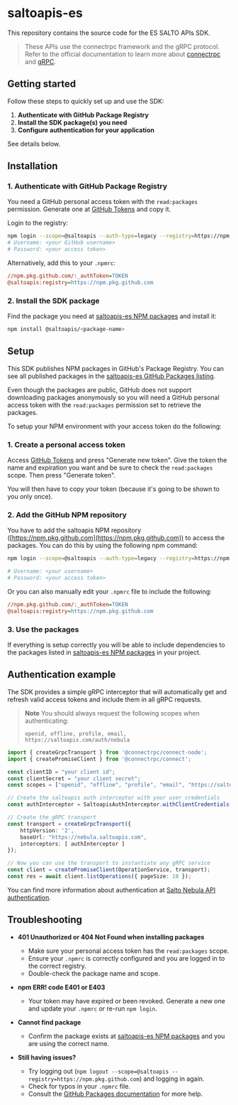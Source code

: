 # saltoapis-es

This repository contains the source code for the ES SALTO APIs SDK.

> These APIs use the connectrpc framework and the gRPC protocol.
> Refer to the official documentation to learn more about [connectrpc](https://connectrpc.com/docs/introduction) and [gRPC](https://grpc.io/docs/).

## Getting started

Follow these steps to quickly set up and use the SDK:

1. **Authenticate with GitHub Package Registry**
2. **Install the SDK package(s) you need**
3. **Configure authentication for your application**

See details below.

## Installation

### 1. Authenticate with GitHub Package Registry

You need a GitHub personal access token with the `read:packages` permission. Generate one at [GitHub Tokens](https://github.com/settings/tokens) and copy it.

Login to the registry:

```sh
npm login --scope=@saltoapis --auth-type=legacy --registry=https://npm.pkg.github.com
# Username: <your GitHub username>
# Password: <your access token>
```

Alternatively, add this to your `.npmrc`:

```ini
//npm.pkg.github.com/:_authToken=TOKEN
@saltoapis:registry=https://npm.pkg.github.com
```

### 2. Install the SDK package

Find the package you need at [saltoapis-es NPM packages](https://github.com/saltoapis/saltoapis-es/packages?ecosystem=npm) and install it:

```sh
npm install @saltoapis/<package-name>
```

## Setup

This SDK publishes NPM packages in GitHub's Package Registry. You can see all published packages in the [saltoapis-es GitHub Packages listing](https://github.com/saltoapis/saltoapis-es/packages/).

Even though the packages are public, GitHub does not support downloading packages anonymously so you will need a GitHub personal access token with the `read:packages` permission set to retrieve the packages.

To setup your NPM environment with your access token do the following:

### 1. Create a personal access token

Access [GitHub Tokens](https://github.com/settings/tokens) and press "Generate new token". Give the token the name and expiration you want and be sure to check the `read:packages` scope. Then press "Generate token".

You will then have to copy your token (because it's going to be shown to you only once).

### 2. Add the GitHub NPM repository

You have to add the saltoapis NPM repository ([https://npm.pkg.github.com](https://npm.pkg.github.com)) to access the packages. You can do this by using the following npm command:

```sh
npm login --scope=@saltoapis --auth-type=legacy --registry=https://npm.pkg.github.com

# Username: <your username>
# Password: <your access token>
```

Or you can also manually edit your `.npmrc` file to include the following:

```ini
//npm.pkg.github.com/:_authToken=TOKEN
@saltoapis:registry=https://npm.pkg.github.com
```

### 3. Use the packages

If everything is setup correctly you will be able to include dependencies to the packages listed in [saltoapis-es NPM packages](https://github.com/saltoapis/saltoapis-es/packages?ecosystem=npm) in your project.

## Authentication example

The SDK provides a simple gRPC interceptor that will automatically get and refresh valid access tokens and include them in all gRPC requests.

> **Note**
> You should always request the following scopes when authenticating:
>
> ```text
> openid, offline, profile, email, https://saltoapis.com/auth/nebula
> ```

```ts
import { createGrpcTransport } from '@connectrpc/connect-node';
import { createPromiseClient } from '@connectrpc/connect';

const clientID = "your client id";
const clientSecret = "your client secret";
const scopes = ["openid", "offline", "profile", "email", "https://saltoapis.com/auth/nebula"];

// Create the saltoapis auth interceptor with your user credentials
const authInterceptor = SaltoapisAuthInterceptor.withClientCredentials(clientID, clientSecret, scopes);

// Create the gRPC transport
const transport = createGrpcTransport({
    httpVersion: '2',
    baseUrl: "https://nebula.saltoapis.com",
    interceptors: [ authInterceptor ]
});

// Now you can use the transport to instantiate any gRPC service
const client = createPromiseClient(OperationService, transport);
const res = await client.listOperations({ pageSize: 10 });
```

You can find more information about authentication at [Salto Nebula API authentication](https://developer.saltosystems.com/nebula/api/authentication/).

## Troubleshooting

- **401 Unauthorized or 404 Not Found when installing packages**
  - Make sure your personal access token has the `read:packages` scope.
  - Ensure your `.npmrc` is correctly configured and you are logged in to the correct registry.
  - Double-check the package name and scope.

- **npm ERR! code E401 or E403**
  - Your token may have expired or been revoked. Generate a new one and update your `.npmrc` or re-run `npm login`.

- **Cannot find package**
  - Confirm the package exists at [saltoapis-es NPM packages](https://github.com/saltoapis/saltoapis-es/packages?ecosystem=npm) and you are using the correct name.

- **Still having issues?**
  - Try logging out (`npm logout --scope=@saltoapis --registry=https://npm.pkg.github.com`) and logging in again.
  - Check for typos in your `.npmrc` file.
  - Consult the [GitHub Packages documentation](https://docs.github.com/en/packages/working-with-a-github-packages-registry/working-with-the-npm-registry) for more help.
